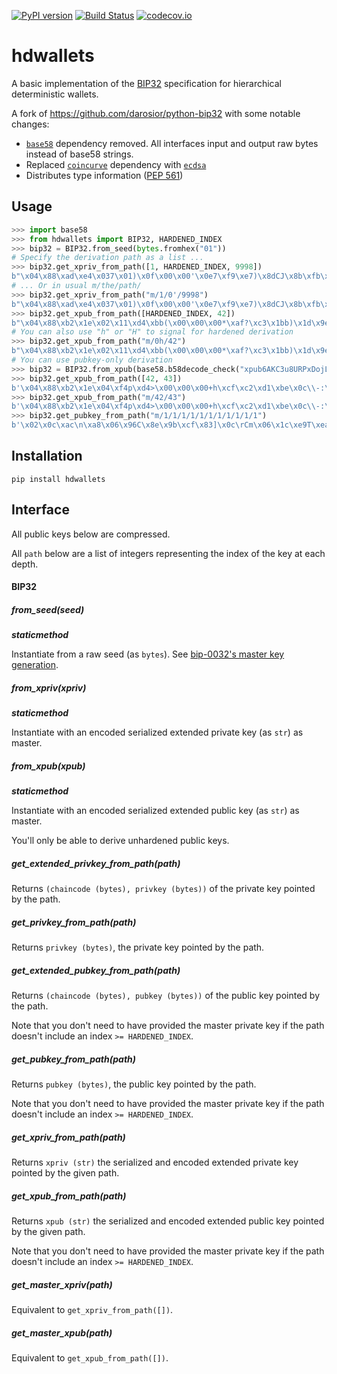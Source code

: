 [![PyPI version](https://badge.fury.io/py/hdwallets.svg)](<https://badge.fury.io/py/hdwallets>)
[![Build Status](https://github.com/hukkinj1/hdwallets/workflows/Tests/badge.svg?branch=master)](<https://github.com/hukkinj1/hdwallets/actions?query=workflow%3ATests+branch%3Amaster+event%3Apush>)
[![codecov.io](https://codecov.io/gh/hukkinj1/hdwallets/branch/master/graph/badge.svg)](<https://codecov.io/gh/hukkinj1/hdwallets>)

# hdwallets

A basic implementation of the [BIP32](<https://github.com/bitcoin/bips/blob/master/bip-0032.mediawiki>) specification for hierarchical deterministic wallets.

A fork of https://github.com/darosior/python-bip32 with some notable changes:

- [`base58`](<https://pypi.org/project/base58/>) dependency removed.
  All interfaces input and output raw bytes instead of base58 strings.
- Replaced [`coincurve`](<https://pypi.org/project/coincurve/>) dependency with [`ecdsa`](<https://pypi.org/project/ecdsa/>)
- Distributes type information ([PEP 561](<https://www.python.org/dev/peps/pep-0561/>))

## Usage

~~~python
>>> import base58
>>> from hdwallets import BIP32, HARDENED_INDEX
>>> bip32 = BIP32.from_seed(bytes.fromhex("01"))
# Specify the derivation path as a list ...
>>> bip32.get_xpriv_from_path([1, HARDENED_INDEX, 9998])
b"\x04\x88\xad\xe4\x037\x01)\x0f\x00\x00'\x0e7\xf9\xe7)\x8dCJ\x8b\xfb\xc2j#\xeb\xc0++\xdf}I\x80\xdfr\xef6\xad0\xf7K\x0ceE\xea\x00\xb3D8\x0b\x0e\xf4-\x9a\xe6\x91\xe9\x82\xe8\xbf\x9a\x97\x15\xfe?\x17\xdc[\xf7\xc5\xfb?\xbezaz\\\xb9"
# ... Or in usual m/the/path/
>>> bip32.get_xpriv_from_path("m/1/0'/9998")
b"\x04\x88\xad\xe4\x037\x01)\x0f\x00\x00'\x0e7\xf9\xe7)\x8dCJ\x8b\xfb\xc2j#\xeb\xc0++\xdf}I\x80\xdfr\xef6\xad0\xf7K\x0ceE\xea\x00\xb3D8\x0b\x0e\xf4-\x9a\xe6\x91\xe9\x82\xe8\xbf\x9a\x97\x15\xfe?\x17\xdc[\xf7\xc5\xfb?\xbezaz\\\xb9"
>>> bip32.get_xpub_from_path([HARDENED_INDEX, 42])
b"\x04\x88\xb2\x1e\x02\x11\xd4\xbb(\x00\x00\x00*\xaf?\xc3\x1bb)\x1d\x9e$\x91\xda\xc2b\x8e\x1fm\x7f6\x8c(\x8e'2.\x99-\xf2\xa1\x83\xd7F\x18\x03bB\xb0\xe5\x0b\xb8$\x97\xf0\xf3\xe47\xea\xd6\xd4\xa0\xe3~-#\xbf\t\xf5\x19\xb7\xd1\x06b\xb0\xac\xc5\xd4"
# You can also use "h" or "H" to signal for hardened derivation
>>> bip32.get_xpub_from_path("m/0h/42")
b"\x04\x88\xb2\x1e\x02\x11\xd4\xbb(\x00\x00\x00*\xaf?\xc3\x1bb)\x1d\x9e$\x91\xda\xc2b\x8e\x1fm\x7f6\x8c(\x8e'2.\x99-\xf2\xa1\x83\xd7F\x18\x03bB\xb0\xe5\x0b\xb8$\x97\xf0\xf3\xe47\xea\xd6\xd4\xa0\xe3~-#\xbf\t\xf5\x19\xb7\xd1\x06b\xb0\xac\xc5\xd4"
# You can use pubkey-only derivation
>>> bip32 = BIP32.from_xpub(base58.b58decode_check("xpub6AKC3u8URPxDojLnFtNdEPFkNsXxHfgRhySvVfEJy9SVvQAn14XQjAoFY48mpjgutJNfA54GbYYRpR26tFEJHTHhfiiZZ2wdBBzydVp12yU"))
>>> bip32.get_xpub_from_path([42, 43])
b'\x04\x88\xb2\x1e\x04\xf4p\xd4>\x00\x00\x00+h\xcf\xc2\xd1\xbe\x0c\\-:\x9fpDy\\x\xd5E\xc1\x988\xb1\xe2X\xd1\xba\xb1\xeac\x96\xb04\x8f\x02\xaf?<\xbe>\x92\xcc\xc1fq~\xa9\xcd\xcb\x10\xd5\x15]K\xd6\x10+\xdb\xa8\xb4\xedo\xd2hc\xf9x'
>>> bip32.get_xpub_from_path("m/42/43")
b'\x04\x88\xb2\x1e\x04\xf4p\xd4>\x00\x00\x00+h\xcf\xc2\xd1\xbe\x0c\\-:\x9fpDy\\x\xd5E\xc1\x988\xb1\xe2X\xd1\xba\xb1\xeac\x96\xb04\x8f\x02\xaf?<\xbe>\x92\xcc\xc1fq~\xa9\xcd\xcb\x10\xd5\x15]K\xd6\x10+\xdb\xa8\xb4\xedo\xd2hc\xf9x'
>>> bip32.get_pubkey_from_path("m/1/1/1/1/1/1/1/1/1/1/1")
b'\x02\x0c\xac\n\xa8\x06\x96C\x8e\x9b\xcf\x83]\x0c\rCm\x06\x1c\xe9T\xealo\xa2\xdf\x195\xebZ\x9b\xb8\x9e'
~~~

## Installation

~~~
pip install hdwallets
~~~

## Interface

All public keys below are compressed.

All `path` below are a list of integers representing the index of the key at each depth.

#### BIP32

##### from\_seed(seed)

__*staticmethod*__

Instantiate from a raw seed (as `bytes`). See [bip-0032's master key
generation](<https://github.com/bitcoin/bips/blob/master/bip-0032.mediawiki#master-key-generation>).

##### from\_xpriv(xpriv)

__*staticmethod*__

Instantiate with an encoded serialized extended private key (as `str`) as master.

##### from\_xpub(xpub)

__*staticmethod*__

Instantiate with an encoded serialized extended public key (as `str`) as master.

You'll only be able to derive unhardened public keys.

##### get\_extended\_privkey\_from\_path(path)

Returns `(chaincode (bytes), privkey (bytes))` of the private key pointed by the path.

##### get\_privkey\_from\_path(path)

Returns `privkey (bytes)`, the private key pointed by the path.

##### get\_extended\_pubkey\_from\_path(path)

Returns `(chaincode (bytes), pubkey (bytes))` of the public key pointed by the path.

Note that you don't need to have provided the master private key if the path doesn't include an index `>= HARDENED_INDEX`.

##### get\_pubkey\_from\_path(path)

Returns `pubkey (bytes)`, the public key pointed by the path.

Note that you don't need to have provided the master private key if the path doesn't include an index `>= HARDENED_INDEX`.

##### get\_xpriv\_from\_path(path)

Returns `xpriv (str)` the serialized and encoded extended private key pointed by the given path.

##### get\_xpub\_from\_path(path)

Returns `xpub (str)` the serialized and encoded extended public key pointed by the given path.

Note that you don't need to have provided the master private key if the path doesn't include an index `>= HARDENED_INDEX`.

##### get\_master\_xpriv(path)

Equivalent to `get_xpriv_from_path([])`.

##### get\_master\_xpub(path)

Equivalent to `get_xpub_from_path([])`.
